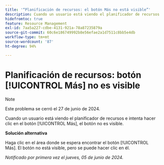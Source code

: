 ```yaml
---
title: '“Planificación de recursos: el botón Más no está visible”'
description: Cuando un usuario está viendo el planificador de recursos e intenta hacer clic en el botón [!UICONTROL Más], el botón no es visible. Hay una solución disponible.
hidefromtoc: true
feature: Resource Management
exl-id: 7aa5a227-cdbe-4131-921a-78a87235879a
source-git-commit: 60c6e186749992b8e56efae2a1d7511c8bb5e4db
workflow-type: tm+mt
source-wordcount: '87'
ht-degree: 94%

---
```


# Planificación de recursos: botón [!UICONTROL Más] no es visible

>[!NOTE]
>
>Este problema se cerró el 27 de junio de 2024.

Cuando un usuario está viendo el planificador de recursos e intenta hacer clic en el botón [!UICONTROL Más], el botón no es visible.

**Solución alternativa**

Haga clic en el área donde se espera encontrar el botón [!UICONTROL Más]. El botón no está visible, pero se puede hacer clic en él.

_Notificado por primera vez el jueves, 05 de junio de 2024._
